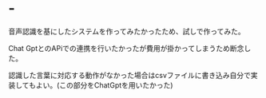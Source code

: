 # -

音声認識を基にしたシステムを作ってみたかったため、試しで作ってみた。

Chat GptとのAPiでの連携を行いたかったが費用が掛かってしまうため断念した。

認識した言葉に対応する動作がなかった場合はcsvファイルに書き込み自分で実装してもよい。(この部分をChatGptを用いたかった)

